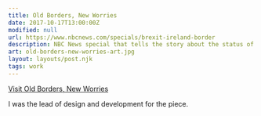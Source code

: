 ```yaml
---
title: Old Borders, New Worries
date: 2017-10-17T13:00:00Z
modified: null
url: https://www.nbcnews.com/specials/brexit-ireland-border
description: NBC News special that tells the story about the status of the Irish border, which was a flashpoint during the 30-year conflict known as "The Troubles," threatens to derail Brexit talks.
art: old-borders-new-worries-art.jpg
layout: layouts/post.njk
tags: work
---
```


[Visit Old Borders, New Worries]({{url}})

I was the lead of design and development for the piece.
